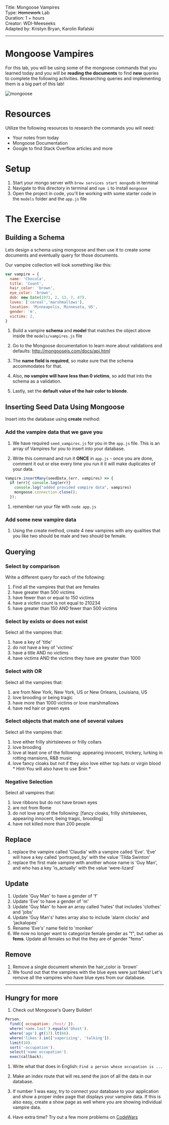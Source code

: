 
Title: Mongoose Vampires<br>
Type: ~~Homework~~ Lab<br>
Duration: 1 + hours <br>
Creator: WDI-Meeseeks <br>
Adapted by: Kristyn Bryan, Karolin Rafalski<br>


---
# Mongoose Vampires

For this lab, you will be using some of the mongoose commands that you learned today and you will be **reading the documents** to find **new** queries to complete the following activities. Researching queries and implementing them is a big part of this lab!

![mongoose](https://s-media-cache-ak0.pinimg.com/564x/ee/b7/a9/eeb7a99383582d53e65ffcc0e4a225bd.jpg)

# Resources
Utilize the following resources to research the commands you will need:
- Your notes from today
- Mongoose Documentation
- Google to find Stack Overflow articles and more

# Setup
1. Start your mongo server with `brew services start mongodb` in terminal
1. Navigate to this directory in terminal and `npm i` to install `mongoose`
1. Open the project in code, you'll be working with some starter code in the `models` folder and the `app.js` file


# The Exercise

## Building a Schema

Lets design a schema using mongoose and then use it to create some documents and eventually query for those documents.


Our vampire collection will look something like this:

``` javascript
var vampire = {
  name: 'Chocula',
  title: 'Count',
  hair_color: 'brown',
  eye_color: 'brown',
  dob: new Date(1971, 2, 13, 7, 47),
  loves: ['cereal','marshmallows'],
  location: 'Minneapolis, Minnesota, US',
  gender: 'm',
  victims: 2,
}
```

1. Build a vampire **schema** and **model** that matches the object above inside the `models/vampires.js` file

1. Go to the Mongoose documentation to learn more about validations and defaults: http://mongoosejs.com/docs/api.html

1. The **name field is required**, so make sure that the schema accommodates for that.

1. Also, **no vampire will have less than 0 victims**, so add that into the schema as a validation.

1. Lastly, set the **default value of the hair color to blonde**.



## Inserting Seed Data Using Mongoose

Insert into the database using **create** method:

### Add the vampire data that we gave you

1. We have required `seed_vampires.js` for you in the  `app.js` file. This is an array of Vampires for you to insert into your database.

1. Write this command and run it **ONCE** in `app.js` - once you are done, comment it out or else every time you run it it will make duplicates of your data.

```javascript
Vampire.insertMany(seedData,(err, vampires) => {
  if (err){ console.log(err)}
    console.log("added provided vampire data", vampires)
    mongoose.connection.close();
  });
```
1. remember run  your file with `node app.js`

### Add some new vampire data

1. Using the create method, create 4 new vampires with any qualities that you like two should be male and two should be female.


## Querying
### Select by comparison

Write a different query for each of the following:

1. Find all the vampires that that are females
2. have greater than 500 victims
3. have fewer than or equal to 150 victims
4. have a victim count is not equal to 210234
5. have greater than 150 AND fewer than 500 victims


### Select by exists or does not exist
Select all the vampires that:

1. have a key of 'title'
2. do not have a key of 'victims'
3. have a title AND no victims
4. have victims AND the victims they have are greater than 1000


### Select with OR
Select all the vampires that:

1. are from New York, New York, US or New Orleans, Louisiana, US
2. love brooding or being tragic
3. have more than 1000 victims or love marshmallows
4. have red hair or green eyes


### Select objects that match one of several values
Select all the vampires that:

1. love either frilly shirtsleeves or frilly collars
2. love brooding
3. love at least one of the following: appearing innocent, trickery, lurking in rotting mansions, R&B music
4. love fancy cloaks but not if they also love either top hats or virgin blood * Hint-You will also have to use $nin *


### Negative Selection
Select all vampires that:

1. love ribbons but do not have brown eyes
2. are not from Rome
3. do not love any of the following: [fancy cloaks, frilly shirtsleeves, appearing innocent, being tragic, brooding]
5. have not killed more than 200 people


## Replace

1. replace the vampire called 'Claudia' with a vampire called 'Eve'. 'Eve' will have a key called 'portrayed_by' with the value 'Tilda Swinton'
2. replace the first male vampire with another whose name is 'Guy Man', and who has a key 'is_actually' with the value 'were-lizard'


## Update

1. Update 'Guy Man' to have a gender of 'f'
2. Update 'Eve' to have a gender of 'm'
3. Update 'Guy Man' to have an array called 'hates' that includes 'clothes' and 'jobs'
4. Update 'Guy Man's' hates array also to include 'alarm clocks' and 'jackalopes'
5. Rename 'Eve's' name field to 'moniker'
6. We now no longer want to categorize female gender as "f", but rather as **fems**. Update all females so that the they are of gender "fems".



## Remove

1. Remove a single document wherein the hair_color is 'brown'
2. We found out that the vampires with the blue eyes were just fakes! Let's remove all the vampires who have blue eyes from our database.
<hr>


## Hungry for more

1. Check out Mongoose's Query Builder!

```js
Person.
  find({ occupation: /host/ }).
  where('name.last').equals('Ghost').
  where('age').gt(17).lt(66).
  where('likes').in(['vaporizing', 'talking']).
  limit(10).
  sort('-occupation').
  select('name occupation').
  exec(callback);
```

1. Write what that does in English: `Find a person whose occupation is ...`

2. Make an index route that will res.send the json of all the data in our database.

3. If number 1 was easy, try to connect your database to your application and show a proper index page that displays your vampire data. If this is also easy, create a show page as well where you are showing individual vampire data.

4. Have extra time? Try out a few more problems on [CodeWars](https://www.codewars.com/)
